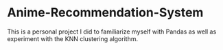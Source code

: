 # Anime-Recommendation-System

This is a personal project I did to familiarize myself with Pandas as well as experiment with the KNN clustering algorithm.
